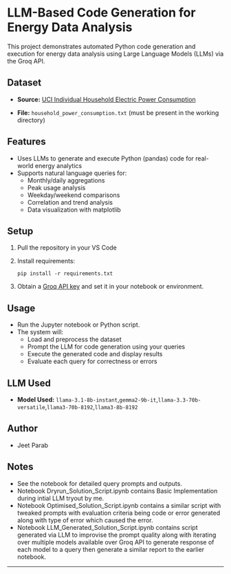 # LLM-Based Code Generation for Energy Data Analysis

This project demonstrates automated Python code generation and execution for energy data analysis using Large Language Models (LLMs) via the Groq API.

## Dataset

- **Source:** [UCI Individual Household Electric Power Consumption](https://archive.ics.uci.edu/ml/datasets/individual+household+electric+power+consumption)

- **File:** `household_power_consumption.txt` (must be present in the working directory)

## Features

- Uses LLMs to generate and execute Python (pandas) code for real-world energy analytics
- Supports natural language queries for:
  - Monthly/daily aggregations
  - Peak usage analysis
  - Weekday/weekend comparisons
  - Correlation and trend analysis
  - Data visualization with matplotlib

## Setup

1. Pull the repository in your VS Code

2. Install requirements:
    ```
    pip install -r requirements.txt
    ```

3. Obtain a [Groq API key](https://console.groq.com) and set it in your notebook or environment.

## Usage

- Run the Jupyter notebook or Python script.
- The system will:
  - Load and preprocess the dataset
  - Prompt the LLM for code generation using your queries
  - Execute the generated code and display results
  - Evaluate each query for correctness or errors

## LLM Used

- **Model Used:** `llama-3.1-8b-instant`,`gemma2-9b-it`,`llama-3.3-70b-versatile`,`llama3-70b-8192`,`llama3-8b-8192`

## Author
- Jeet Parab

## Notes

- See the notebook for detailed query prompts and outputs.
- Notebook Dryrun_Solution_Script.ipynb contains Basic Implementation during intial LLM tryout by me.
- Notebook Optimised_Solution_Script.ipynb contains a similar script with tweaked prompts with evaluation criteria being code or error generated along with type of error which caused the error.
- Notebook LLM_Generated_Solution_Script.ipynb contains script generated via LLM to improvise the prompt quality along with iterating over multiple models available over Groq API to generate response of each model to a query then generate a similar report to the earlier notebook.

---
